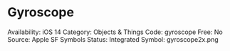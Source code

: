 # Gyroscope

Availability: iOS 14
Category: Objects & Things
Code: gyroscope
Free: No
Source: Apple SF Symbols
Status: Integrated
Symbol: gyroscope2x.png